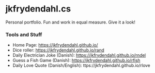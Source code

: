 # jkfrydendahl.cs
Personal portfolio. Fun and work in equal measure. Give it a look!

### Tools and Stuff
- Home Page: https://jkfrydendahl.github.io/
- Dice roller: https://jkfrydendahl.github.io/rand
- Daily Electrician Joke (Danish): https://jkfrydendahl.github.io/rndel
- Guess a Fish Game (Danish): https://jkfrydendahl.github.io/rfish
- Daily Love Quote (Danish/English): ttps://jkfrydendahl.github.io/rlove
